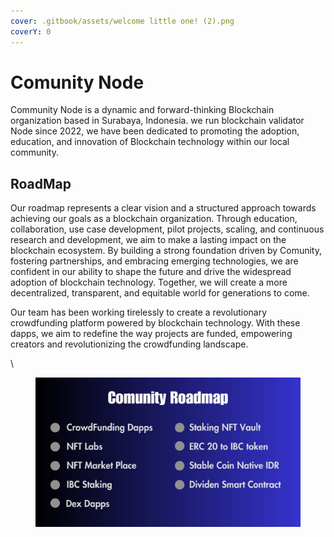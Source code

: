 ```yaml
---
cover: .gitbook/assets/welcome little one! (2).png
coverY: 0
---
```


# Comunity Node

Community Node is a dynamic and forward-thinking Blockchain organization based in Surabaya, Indonesia. we run blockchain validator Node since 2022, we have been dedicated to promoting the adoption, education, and innovation of Blockchain technology within our local community.



## RoadMap

Our roadmap represents a clear vision and a structured approach towards achieving our goals as a blockchain organization. Through education, collaboration, use case development, pilot projects, scaling, and continuous research and development, we aim to make a lasting impact on the blockchain ecosystem. By building a strong foundation driven by Comunity, fostering partnerships, and embracing emerging technologies, we are confident in our ability to shape the future and drive the widespread adoption of blockchain technology. Together, we will create a more decentralized, transparent, and equitable world for generations to come.



Our team has been working tirelessly to create a revolutionary crowdfunding platform powered by blockchain technology. With these dapps, we aim to redefine the way projects are funded, empowering creators and revolutionizing the crowdfunding landscape.

\


<figure><img src=".gitbook/assets/1.jpg" alt=""><figcaption></figcaption></figure>

